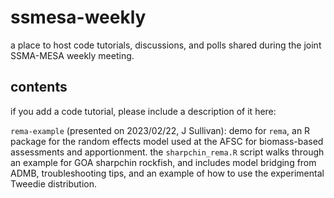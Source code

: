 # ssmesa-weekly
a place to host code tutorials, discussions, and polls shared during the joint SSMA-MESA weekly meeting.

## contents

if you add a code tutorial, please include a description of it here:

`rema-example` (presented on 2023/02/22, J Sullivan): demo for `rema`, an R package for the random effects model used at the AFSC for biomass-based assessments and apportionment. the `sharpchin_rema.R` script walks through an example for GOA sharpchin rockfish, and includes model bridging from ADMB, troubleshooting tips, and an example of how to use the experimental Tweedie distribution.